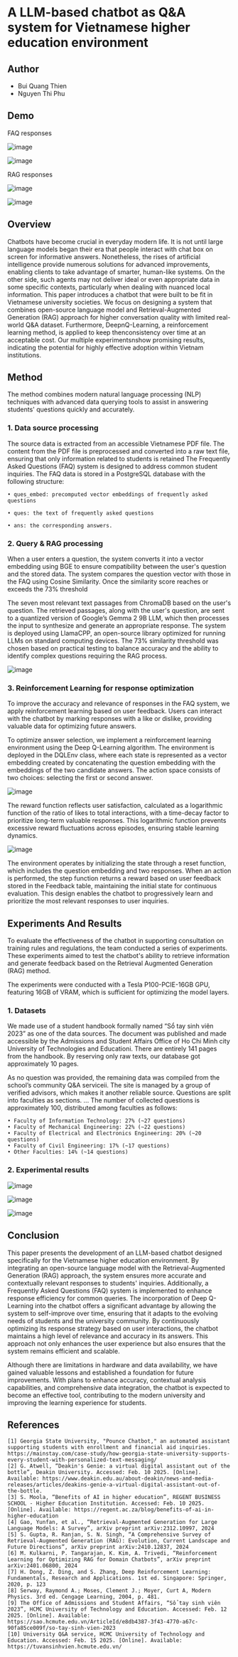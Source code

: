 ﻿# A LLM-based chatbot as Q&A system for Vietnamese higher education environment
## Author
- Bui Quang Thien
- Nguyen Thi Phu

## Demo
FAQ responses

![image](https://github.com/user-attachments/assets/66750412-2b33-4500-8163-0d5c2806ff6a)

![image](https://github.com/user-attachments/assets/c03e6b25-71e4-4167-ba50-574e67acb640)

RAG responses

![image](https://github.com/user-attachments/assets/4c273b1f-4eb2-431e-a06c-62e6bbd535a2)

![image](https://github.com/user-attachments/assets/d5313db3-f8bc-44a4-8123-a845ae543dc0)

## Overview
Chatbots have become crucial in everyday modern life. It is not until large language models began their era that people interact with chat box on screen for informative answers. Nonetheless, the rises of artificial intelligence provide numerous solutions for advanced improvements, enabling clients to take advantage of smarter, human-like systems. On the other side, such agents may not deliver ideal or even appropriate data in some specific contexts, particularly when dealing with nuanced local information. This paper introduces a chatbot that were built to be fit in Vietnamese university societies. We focus on designing a system that combines open-source language model and Retrieval-Augmented Generation (RAG) approach for higher conversation quality with limited real-world Q&A dataset. Furthermore, DeepnQ-Learning, a reinforcement learning method, is applied to keep thenconsistency over time at an acceptable cost. Our multiple experimentsnshow promising results, indicating the potential for highly effective adoption within Vietnam institutions.

## Method
The method combines modern natural language processing (NLP) techniques with advanced data querying tools to assist in answering students' questions quickly and accurately.

### 1. Data source processing 
The source data is extracted from an accessible Vietnamese PDF file. The content from the PDF file is preprocessed and converted into a raw text file, ensuring that only information related to students is retained
The Frequently Asked Questions (FAQ) system is designed to address common student inquiries. The FAQ data is stored in a PostgreSQL database with the following structure: 

    • ques_embed: precomputed vector embeddings of frequently asked questions
    
    • ques: the text of frequently asked questions
    
    • ans: the corresponding answers.
    
### 2. Query & RAG processing 
When a user enters a question, the system converts it into a vector embedding using BGE to ensure compatibility between the user's question and the stored data. The system compares the question vector with those in the FAQ using Cosine Similarity. Once the similarity score reaches or exceeds the 73% threshold

The seven most relevant text passages from ChromaDB based on the user's question. The retrieved passages, along with the user's question, are sent to a quantized version of Google’s Gemma 2 9B LLM, which then processes the input to synthesize and generate an appropriate response. The system is deployed using LlamaCPP, an open-source library optimized for running LLMs on standard computing devices. The 73% similarity threshold was chosen based on practical testing to balance accuracy and the ability to identify complex questions requiring the RAG process. 

![image](https://github.com/user-attachments/assets/00d8af71-7eda-4343-9775-f70d39df563c)

### 3. Reinforcement Learning for response optimization 
To improve the accuracy and relevance of responses in the FAQ system, we apply reinforcement learning based on user feedback. Users can interact with the chatbot by marking responses with a like or dislike, providing valuable data for optimizing future answers.

To optimize answer selection, we implement a reinforcement learning environment using the Deep Q-Learning algorithm. The environment is deployed in the DQLEnv class, where each state is represented as a vector embedding created by concatenating the question embedding with the embeddings of the two candidate answers. The action space consists of two choices: selecting the first or second answer.

![image](https://github.com/user-attachments/assets/2e11390a-d37e-4fb8-8f9e-b6ab43685694)

The reward function reflects user satisfaction, calculated as a logarithmic function of the ratio of likes to total interactions, with a time-decay factor to prioritize long-term valuable responses. This logarithmic function prevents excessive reward fluctuations across episodes, ensuring stable learning dynamics.

![image](https://github.com/user-attachments/assets/73688d7e-3dba-4ff7-8aad-1694946dcc06)


The environment operates by initializing the state through a reset function, which includes the question embedding and two responses. When an action is performed, the step function returns a reward based on user feedback stored in the Feedback table, maintaining the initial state for continuous evaluation. This design enables the chatbot to progressively learn and prioritize the most relevant responses to user inquiries.

## Experiments And Results

To evaluate the effectiveness of the chatbot in supporting consultation on training rules and regulations, the team conducted a series of experiments. These experiments aimed to test the chatbot's ability to retrieve information and generate feedback based on the Retrieval Augmented Generation (RAG) method. 

The experiments were conducted with a Tesla P100-PCIE-16GB GPU, featuring 16GB of VRAM, which is sufficient for optimizing the model layers. 

### 1. Datasets

We made use of a student handbook formally named “Sổ tay sinh viên 2023” as one of the data sources. The document was published and made accessible by the Admissions and Student Affairs Office of Ho Chi Minh city University of Technologies and Educationi. There are entirely 141 pages from the handbook. By reserving only raw texts, our database got approximately 10 pages. 

As no question was provided, the remaining data was compiled from the school’s community Q&A serviceii. The site is managed by a group of verified advisors, which makes it another reliable source. Questions are split into faculties as sections. ... The number of collected questions is approximately 100, distributed among faculties as follows:

    • Faculty of Information Technology: 27% (~27 questions)
    • Faculty of Mechanical Engineering: 22% (~22 questions)
    • Faculty of Electrical and Electronics Engineering: 20% (~20 questions)
    • Faculty of Civil Engineering: 17% (~17 questions)
    • Other Faculties: 14% (~14 questions)
    
### 2. Experimental results

![image](https://github.com/user-attachments/assets/948efa6f-04c9-4a24-ad18-66ce02ef96fa)

![image](https://github.com/user-attachments/assets/d692da89-3401-4029-beaf-94f7035348fb)

![image](https://github.com/user-attachments/assets/d2605647-82df-4108-9ce2-60abf96ad51a)

## Conclusion

This paper presents the development of an LLM-based chatbot designed specifically for the Vietnamese higher education environment. By integrating an open-source language model with the Retrieval-Augmented Generation (RAG) approach, the system ensures more accurate and contextually  relevant responses to students' inquiries. Additionally, a Frequently Asked Questions (FAQ) system is implemented to enhance response efficiency for common queries. The incorporation of Deep Q-Learning into the chatbot offers a significant advantage by allowing the system to self-improve over time, ensuring that it adapts to the evolving needs of students and the university community. By continuously optimizing its response strategy based on user interactions, the chatbot maintains a high
level of relevance and accuracy in its answers. This approach not only enhances the user experience but also ensures that the system remains efficient and scalable.

Although there are limitations in hardware and data availability, we have gained valuable lessons and established a foundation for future improvements. With plans to enhance accuracy, contextual analysis capabilities, and comprehensive data integration, the chatbot is expected to become an effective tool, contributing to the modern university and improving the learning experience for students.

## References
    [1] Georgia State University, "Pounce Chatbot," an automated assistant supporting students with enrollment and financial aid inquiries.  https://mainstay.com/case-study/how-georgia-state-university-supports-every-student-with-personalized-text-messaging/ 
    [2] G. Atwell, “Deakin's Genie: a virtual digital assistant out of the bottle”, Deakin University. Accessed: Feb. 10 2025. [Online]. Available: https://www.deakin.edu.au/about-deakin/news-and-media-releases/articles/deakins-genie-a-virtual-digital-assistant-out-of-the-bottle.
    [3] S. Moola, “Benefits of AI in higher education”, REGENT BUSINESS SCHOOL - Higher Education Institution. Accessed: Feb. 10 2025. [Online]. Available: https://regent.ac.za/blog/benefits-of-ai-in-higher-education
    [4] Gao, Yunfan, et al., “Retrieval-Augmented Generation for Large Language Models: A Survey”, arXiv preprint arXiv:2312.10997, 2024
    [5] S. Gupta, R. Ranjan, S. N. Singh, “A Comprehensive Survey of Retrieval-Augmented Generation (RAG): Evolution, Current Landscape and Future Directions”, arXiv preprint arXiv:2410.12837, 2024
    [6] M. Kulkarni, P. Tangarajan, K. Kim, A. Trivedi, “Reinforcement Learning for Optimizing RAG for Domain Chatbots”, arXiv preprint arXiv:2401.06800, 2024
    [7] H. Dong, Z. Ding, and S. Zhang, Deep Reinforcement Learning: Fundamentals, Research and Applications. 1st ed. Singapore: Springer, 2020, p. 123
    [8] Serway, Raymond A.; Moses, Clement J.; Moyer, Curt A, Modern Physics. 3rd ed. Cengage Learning, 2004, p. 481.
    [9] The Office of Admissions and Student Affairs, “Sổ tay sinh viên 2023”, HCMC University of Technology and Education. Accessed: Feb. 12 2025. [Online]. Available: https://sao.hcmute.edu.vn/ArticleId/e8db4387-3f43-4770-a67c-90fa85ce009f/so-tay-sinh-vien-2023 
    [10] University Q&A service, HCMC University of Technology and Education. Accessed: Feb. 15 2025. [Online]. Available: https://tuvansinhvien.hcmute.edu.vn/

